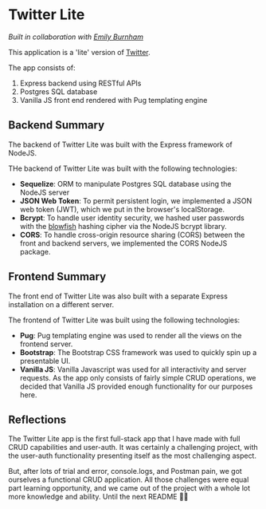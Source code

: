 # Twitter Lite 
*Built in collaboration with [Emily Burnham](/#)*

This application is a 'lite' version of [Twitter](https://twitter.com/). 

The app consists of: 
1. Express backend using RESTful APIs 
2. Postgres SQL database
3. Vanilla JS front end rendered with Pug templating engine 

## Backend Summary 
The backend of Twitter Lite was built with the Express framework of NodeJS. 

THe backend of Twitter Lite was built with the following technologies: 
* **Sequelize**: ORM to manipulate Postgres SQL database using the NodeJS server 
* **JSON Web Token**: To permit persistent login, we implemented a JSON web token (JWT), which we put in the browser's localStorage. 
* **Bcrypt**: To handle user identity security, we hashed user passwords with the [blowfish](https://en.wikipedia.org/wiki/Blowfish_(cipher)) hashing cipher via the NodeJS bcrypt library. 
* **CORS**: To handle cross-origin resource sharing (CORS) between the front and backend servers, we implemented the CORS NodeJS package. 

## Frontend Summary 
The front end of Twitter Lite was also built with a separate Express installation on a different server. 

The frontend of Twitter Lite was built using the following technologies: 
* **Pug**: Pug templating engine was used to render all the views on the frontend server. 
* **Bootstrap**: The Bootstrap CSS framework was used to quickly spin up a presentable UI. 
* **Vanilla JS**: Vanilla Javascript was used for all interactivity and server requests. As the app only consists of fairly simple CRUD operations, we decided that Vanilla JS provided enough functionality for our purposes here.  

## Reflections 
The Twitter Lite app is the first full-stack app that I have made with full CRUD capabilities and user-auth. It was certainly a challenging project, with the user-auth functionality presenting itself as the most challenging aspect.

But, after lots of trial and error, console.logs, and Postman pain, we got ourselves a functional CRUD application. All those challenges were equal part learning opportunity, and we came out of the project with a whole lot more knowledge and ability. Until the next README ✌🏾 
